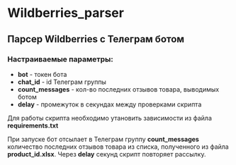 # Wildberries_parser
## Парсер Wildberries с Телеграм ботом
### Настраиваемые параметры:
 - **bot** - токен бота
 - **chat_id** - id Телеграм группы
 - **count_messages** - кол-во последних отзывов товара, выводимых ботом
 - **delay** - промежуток в секундах между проверками скрипта

Для работы скрипта необходимо утановить зависимости из файла **requirements.txt**

При запуске бот отсылает в Телеграм группу **count_messages** количество последних отзывов товара из списка, полученного из файла **product_id.xlsx**. Через **delay** секунд скрипт повторяет рассылку.

